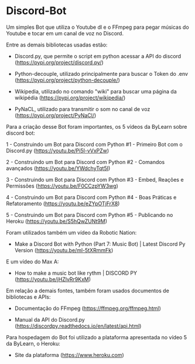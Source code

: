 # Discord-Bot

Um simples Bot que utiliza o Youtube dl e o FFmpeg para pegar músicas do Youtube e tocar em um canal de voz no Discord.

Entre as demais bibliotecas usadas estão:

- Discord.py, que permite o script em python acessar a API do discord (https://pypi.org/project/discord.py/)

- Python-decouple, utilizado principalmente para buscar o Token do .env (https://pypi.org/project/python-decouple/)

- Wikipedia, utilizado no comando "wiki" para buscar uma página da wikipédia (https://pypi.org/project/wikipedia/)

- PyNaCL, utilizado para transmitir o som no canal de voz (https://pypi.org/project/PyNaCl/)



Para a criação desse Bot foram importantes, os 5 vídeos da ByLearn sobre discord bot:

  1 - Construindo um Bot para Discord com Python #1 - Primeiro Bot com o Discord.py (https://youtu.be/Pi5I-vVxPZw)

  2 - Construindo um Bot para Discord com Python #2 - Comandos avançados (https://youtu.be/YWdchyTqt5I)

  3 - Construindo um Bot para Discord com Python #3 - Embed, Reações e Permissões (https://youtu.be/F0CCzpYW3wg)

  4 - Construindo um Bot para Discord com Python #4 - Boas Práticas e Refatoramento (https://youtu.be/eZYpOTjFrX8)

  5 - Construindo um Bot para Discord com Python #5 - Publicando no Heroku (https://youtu.be/S5hQwZUNt9M)

Foram utilizados também um vídeo da Robotic Nation:

- Make a Discord Bot with Python (Part 7: Music Bot) | Latest Discord Py Version (https://youtu.be/ml-5tXRmmFk)

E um vídeo do Max A:

- How to make a music bot like rythm | DISCORD PY (https://youtu.be/jHZlvRr9KxM)

Em relação a demais fontes, também foram usados documentos de bibliotecas e APIs:

- Documentação do FFmpeg (https://ffmpeg.org/ffmpeg.html)

- Manual da API do Discord.py (https://discordpy.readthedocs.io/en/latest/api.html)

Para hospedagem do Bot foi utilizado a plataforma apresentada no vídeo 5 da ByLearn, o Heroku:

- Site da plataforma (https://www.heroku.com)
